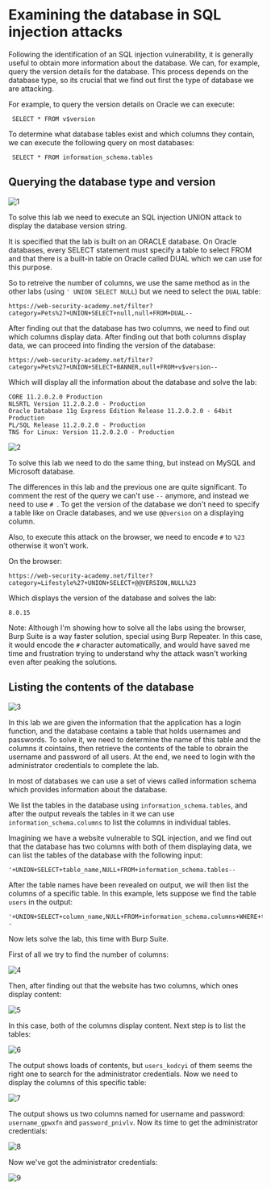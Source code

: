 <h1>Examining the database in SQL injection attacks</h1>

Following the identification of an SQL injection vulnerability, it is generally useful to obtain more information about the database. We can, for example, query the version details for the database. This process depends on the database type, so its crucial that we find out first the type of database we are attacking.

For example, to query the version details on Oracle we can execute:

```
 SELECT * FROM v$version 
```

To determine what database tables exist and which columns they contain, we can execute the following query on most databases:

```
 SELECT * FROM information_schema.tables 
```

## Querying the database type and version

![1](https://user-images.githubusercontent.com/57036558/76876056-4b282b80-6869-11ea-8f4b-e2a4dca5f86f.png)

To solve this lab we need to execute an SQL injection UNION attack to display the database version string.

It is specified that the lab is built on an ORACLE database. On Oracle databases, every SELECT statement must specify a table to select FROM and that there is a built-in table on Oracle called DUAL which we can use for this purpose.

So to retreive the number of columns, we use the same method as in the other labs (using `' UNION SELECT NULL`) but we need to select the `DUAL` table:

```
https://web-security-academy.net/filter?category=Pets%27+UNION+SELECT+null,null+FROM+DUAL--
```

After finding out that the database has two columns, we need to find out which columns display data. After finding out that both columns display data, we can proceed into finding the version of the database:

```
https://web-security-academy.net/filter?category=Pets%27+UNION+SELECT+BANNER,null+FROM+v$version--
```

Which will display all the information about the database and solve the lab:

```
CORE 11.2.0.2.0 Production
NLSRTL Version 11.2.0.2.0 - Production
Oracle Database 11g Express Edition Release 11.2.0.2.0 - 64bit Production
PL/SQL Release 11.2.0.2.0 - Production
TNS for Linux: Version 11.2.0.2.0 - Production
```

![2](https://user-images.githubusercontent.com/57036558/76877206-f71e4680-686a-11ea-9996-445755bf08d3.png)

To solve this lab we need to do the same thing, but instead on MySQL and Microsoft database.

The differences in this lab and the previous one are quite significant. To comment the rest of the query we can't use `--` anymore, and instead we need to use `# `. To get the version of the database we don't need to specify a table like on Oracle databases, and we use `@@version` on a displaying column.

Also, to execute this attack on the browser, we need to encode `#` to `%23` otherwise it won't work.

On the browser:

```
https://web-security-academy.net/filter?category=Lifestyle%27+UNION+SELECT+@@VERSION,NULL%23
```

Which displays the version of the database and solves the lab:

```
8.0.15
```

Note: Although I'm showing how to solve all the labs using the browser, Burp Suite is a way faster solution, special using Burp Repeater. In this case, it would encode the `#` character automatically, and would have saved me time and frustration trying to understand why the attack wasn't working even after peaking the solutions.

## Listing the contents of the database

![3](https://user-images.githubusercontent.com/57036558/76906208-614edf80-689b-11ea-9703-770413bf96bf.png)


In this lab we are given the information that the application has a login function, and the database contains a table that holds usernames and passwords. To solve it, we need to determine the name of this table and the columns it cointains, then retrieve the contents of the table to obrain the username and password of all users. At the end, we need to login with the administrator credentials to complete the lab.

In most of databases we can use a set of views called information schema which provides information about the database.

We list the tables in the database using `information_schema.tables`, and after the output reveals the tables in it we can use `information_schema.columns` to list the columns in individual tables.

Imagining we have a website vulnerable to SQL injection, and we find out that the database has two columns with both of them displaying data, we can list the tables of the database with the following input:

```
'+UNION+SELECT+table_name,NULL+FROM+information_schema.tables--
```

After the table names have been revealed on output, we will then list the columns of a specific table. In this example, lets suppose we find the table `users` in the output:

```
'+UNION+SELECT+column_name,NULL+FROM+information_schema.columns+WHERE+table_name='users'-- 
```

Now lets solve the lab, this time with Burp Suite.

First of all we try to find the number of columns:

![4](https://user-images.githubusercontent.com/57036558/76906546-11244d00-689c-11ea-8d8d-5a302f8b2834.png)

Then, after finding out that the website has two columns, which ones display content:

![5](https://user-images.githubusercontent.com/57036558/76906659-5d6f8d00-689c-11ea-98dc-96f17c3ba149.png)

In this case, both of the columns display content. Next step is to list the tables:

![6](https://user-images.githubusercontent.com/57036558/76906784-9e67a180-689c-11ea-9bcc-2ef49c547cf3.png)

The output shows loads of contents, but `users_kodcyi` of them seems the right one to search for the administrator credentials. Now we need to display the columns of this specific table:

![7](https://user-images.githubusercontent.com/57036558/76906990-11711800-689d-11ea-8d83-a8bfbc4fb533.png)

The output shows us two columns named for username and password: `username_gpwxfn` and `password_pnivlv`. Now its time to get the administrator credentials:

![8](https://user-images.githubusercontent.com/57036558/76907400-08cd1180-689e-11ea-9e30-d43594959cc6.png)

Now we've got the administrator credentials:

![9](https://user-images.githubusercontent.com/57036558/76907471-331ecf00-689e-11ea-9d48-3d977d172012.png)


